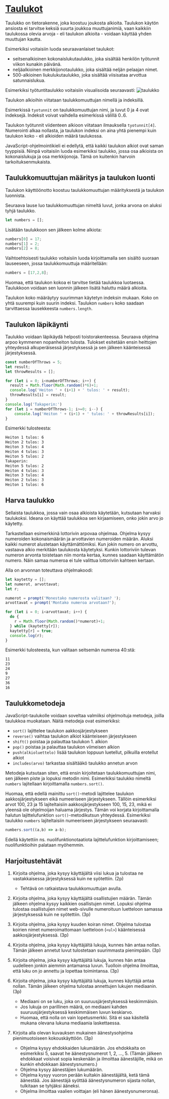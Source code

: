# [Taulukot](https://developer.mozilla.org/en-US/docs/Web/JavaScript/Reference/Global_Objects/Array)

Taulukko on tietorakenne, joka koostuu joukosta alkioita. Taulukon käytön ansiosta ei tarvitse keksiä suurta joukkoa muuttujanimiä, vaan kaikkiin taulukossa olevia arvoja - eli taulukon alkioita - voidaan käyttää yhden muuttujan kautta.

Esimerkiksi voitaisiin luoda seuraavanlaiset taulukot:

- seitsenalkioinen kokonaislukutaulukko, joka sisältää henkilön työtunnit viikon kunakin päivänä.
- neljäalkioinen merkkijonotaulukko, joka sisältää neljän pelaajan nimet.
- 500-alkioinen liukulukutaulukko, joka sisältää viisisataa arvottua satunnaislukua.

Esimerkiksi työtuntitaulukko voitaisiin visualisoida seuraavasti:
![taulukko](img/taulukko.png)

Taulukon alkioihin viitataan taulukkomuuttujan nimellä ja indeksillä.

Esimerkissä `tyotunnit` on taulukkomuuttujan nimi, ja luvut 0 ja 4 ovat indeksejä. Indeksit voivat vaihdella esimerkissä välillä 0..6.

Taulukon työtunnit viidenteen alkioon viitataan ilmauksella `tyotunnit[4]`. Numerointi alkaa nollasta, ja taulukon indeksi on aina yhtä pienempi kuin taulukon koko - eli alkioiden määrä taulukossa.

JavaScript-ohjelmointikieli ei edellytä, että kaikki taulukon alkiot ovat saman tyyppisiä. Niinpä voitaisiin luoda esimerkiksi taulukko, jossa osa alkioista on kokonaislukuja ja osa merkkijonoja. Tämä on kuitenkin harvoin tarkoituksenmukaista.

## Taulukkomuuttujan määritys ja taulukon luonti

Taulukon käyttöönotto koostuu taulukkomuuttujan määrityksestä ja taulukon luonnista.

Seuraava lause luo taulukkomuuttujan nimeltä luvut, jonka arvona on aluksi tyhjä taulukko.

```javascript
let numbers = [];
```

Lisätään taulukkoon sen jälkeen kolme alkiota:

```javascript
numbers[0] = 17;
numbers[1] = 2;
numbers[2] = 8;
```

Vaihtoehtoisesti taulukko voitaisiin luoda kirjoittamalla sen
sisältö suoraan lauseeseen, jossa taulukkomuuttuja määritellään:

```javascript
numbers = [17,2,8];
```

Huomaa, että taulukon kokoa ei tarvitse tietää taulukkoa luotaessa. Taulukkoon voidaan sen luonnin jälkeen lisätä haluttu määrä alkioita.

Taulukon koko määräytyy suurimman käytetyn indeksin mukaan. Koko on yhtä suurempi kuin suurin indeksi. Taulukon `numbers` koko saadaan tarvittaessa lausekkeesta `numbers.length`.

## Taulukon läpikäynti

Taulukko voidaan läpikäydä helposti toistorakenteessa. Seuraava ohjelma arpoo kymmenen nopanheiton tulosta. Tulokset esitetään ensin heittojen yhteydessä alkuperäisessä järjestyksessä ja sen jälkeen käänteisessä järjestyksessä.

```javascript
const numberOfThrows = 5;
let result;
let throwResults = [];

for (let i = 0; i<numberOfThrows; i++) {
  result = Math.floor(Math.random()*6)+1;
  console.log('Heiton ' + (i+1) + ' tulos: ' + result);
  throwResults[i] = result;
}
console.log('Takaperin:')
for (let i = numberOfThrows-1; i>=0; i--) {
    console.log('Heiton ' + (i+1) + ' tulos: ' + throwResults[i]);
}
```

Esimerkki tulosteesta:

```txt
Heiton 1 tulos: 6
Heiton 2 tulos: 3
Heiton 3 tulos: 4
Heiton 4 tulos: 3
Heiton 5 tulos: 2
Takaperin:
Heiton 5 tulos: 2
Heiton 4 tulos: 3
Heiton 3 tulos: 4
Heiton 2 tulos: 3
Heiton 1 tulos: 6
```

## Harva taulukko

Sellaista taulukkoa, jossa vain osaa alkioista käytetään, kutsutaan harvaksi taulukoksi. Ideana on käyttää taulukkoa sen kirjaamiseen, onko jokin arvo jo käytetty.

Tarkastellaan esimerkkinä lottorivin arpovaa ohjelmaa. Ohjelma kysyy numeroiden kokonaismäärän ja arvottavien numeroiden määrän. Aluksi kaikki numerot alustetaan käyttämättömiksi. Kun jokin numero on arvottu, vastaava alkio merkitään taulukosta käytetyksi. Kunkin lottoriviin tulevan numeron arvonta toistetaan niin monta kertaa, kunnes saadaan käyttämätön numero. Näin samaa numeroa ei tule valittua lottoriviin kahteen kertaan.

Alla on arvonnan toteuttava ohjelmakoodi:

```javascript
let kaytetty = [];
let numerot, arvottavat;
let r;

numerot = prompt('Monestako numerosta valitaan? ');
arvottavat = prompt('Montako numeroa arvotaan?');

for (let i = 0; i<arvottavat; i++) {
  do {
    r = Math.floor(Math.random()*numerot)+1;
  } while (kaytetty[r]);
  kaytetty[r] = true;
  console.log(r);
}
```

Esimerkki tulosteesta, kun valitaan seitsemän numeroa 40:stä:

```txt
11
23
24
9
27
36
16
```

## Taulukkometodeja

JavaScript-taulukolle voidaan soveltaa valmiiksi ohjelmoituja metodeja, joilla taulukkoa muokataan. Näitä metodeja ovat esimerkiksi:

- `sort()` lajittelee taulukon aakkosjärjestykseen
- `reverse()` vaihtaa taulukon alkiot käänteiseen järjestykseen
- `shift()` poistaa ja palauttaa taulukon 1. alkion
- `pop()` poistaa ja palauttaa taulukon viimeisen alkion
- `push(alkioluettelo)` lisää taulukon loppuun luetellut, pilkuilla erotellut alkiot
- `includes(arvo)` tarkastaa sisältääkö taulukko annetun arvon

Metodeja kutsutaan siten, että ensin kirjoitetaan taulukkomuuttujan nimi, sen jälkeen piste ja lopuksi metodin nimi. Esimerkiksi taulukko nimeltä `numbers` lajitellaan kirjoittamalla `numbers.sort()`.

Huomaa, että edellä mainittu `sort()`-metodi lajittelee taulukon aakkosjärjestykseen eikä numeeriseen järjestykseen. Tällöin esimerkiksi arvot 100, 23 ja 15 lajiteltaisiin aakkosjärjestykseen 100, 15, 23, mikä ei yleensä ole ohjelmoijan haluama järjestys. Tämän voi korjata kirjoittamalla halutun lajittelufunktion `sort()`-metodikutsun yhteydessä. Esimerkiksi taulukko `numbers` lajiteltaisiin numeeriseen järjestykseen seuraavasti:

```js
numbers.sort((a,b) => a-b);
```

Edellä käytettiin ns. nuolifunktionotaatiota lajittelufunktion kirjoittamiseen; nuolifunktioihin palataan myöhemmin.

## Harjoitustehtävät

1. Kirjoita ohjelma, joka kysyy käyttäjältä viisi lukua ja tulostaa ne vastakkaisessa järjestyksessä kuin ne syötettiin. (2p)

     - Tehtävä on ratkaistava taulukkomuuttujan avulla.

2. Kirjoita ohjelma, joka kysyy käyttäjältä osallistujien määrän. Tämän jälkeen ohjelma kysyy kaikkien osallistujen nimet.
Lopuksi ohjelma tulostaa osallistujien nimet web-sivulle numeroituun luetteloon samassa järjestyksessä kuin ne syötettiin. (3p)

3. Kirjoita ohjelma, joka kysyy kuuden koiran nimet.
Ohjelma tulostaa koirien nimet numeroimattomaan luetteloon (`<ul>`) käänteisessä aakkosjärjestyksessä. (3p)

4. Kirjoita ohjelma, joka kysyy käyttäjältä lukuja, kunnes hän antaa nollan. Tämän jälkeen annetut luvut tulostetaan suurimmasta pienimpään. (3p)

5. Kirjoita ohjelma, joka kysyy käyttäjältä lukuja, kunnes hän antaa uudelleen jonkin aiemmin antamansa luvun. Tuolloin ohjelma ilmoittaa, että luku on jo annettu ja lopettaa toimintansa. (3p)

6. Kirjoita ohjelma, joka kysyy käyttäjältä lukuja, kunnes käyttäjä antaa nollan. Tämän jälkeen ohjelma tulostaa annettujen lukujen mediaanin. (3p)

     - Mediaani on se luku, joka on suuruusjärjestyksessä keskimmäisin.
     - Jos lukuja on parillinen määrä, on mediaani kahden suuruusjärjestyksessä keskimmäisen luvun keskiarvo.
     - Huomaa, että nolla on vain lopetusmerkki. Sitä ei saa käsitellä mukana olevana lukuna mediaania laskettaessa.

7. Kirjoita alla olevan kuvauksen mukainen äänestysohjelma pienimuotoiseen kokouskäyttöön. (3p)
    - Ohjelma kysyy ehdokkaiden lukumäärän. Jos ehdokkaita on esimerkiksi 5, saavat he äänestysnumerot 1, 2, ..., 5. (Tämän jälkeen ehdokkaat voisivat sopia keskenään ja ilmoittaa äänestäjille, mikä on kunkin ehdokkaan äänestysnumero.)
    - Ohjelma kysyy äänestäjien lukumäärän.
    - Ohjelma kysyy vuoron perään kultakin äänestäjältä, ketä tämä äänestää. Jos äänestäjä syöttää äänestysnumeron sijasta nollan, tulkitaan se tyhjäksi ääneksi.
    - Ohjelma ilmoittaa vaalien voittajan (eli hänen äänestysnumeronsa).
